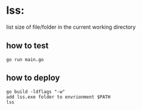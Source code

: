 # lss: 
list size of file/folder in the current working directory
## how to test
```
go run main.go
```

## how to deploy
```
go build -ldflags "-w"
add lss.exe folder to envrionment $PATH 
lss
```


